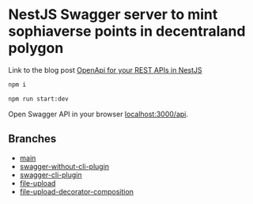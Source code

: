 # NestJS Swagger server to mint sophiaverse points  in decentraland polygon

Link to the blog post [OpenApi for your REST APIs in NestJS ](https://notiz.dev/blog/openapi-in-nestjs)

```bash
npm i

npm run start:dev
```

Open Swagger API in your browser [localhost:3000/api](http://localhost:3000/api).

## Branches

- [main](https://github.com/notiz-dev/nestjs-swagger)
- [swagger-without-cli-plugin](https://github.com/notiz-dev/nestjs-swagger/tree/swagger-without-cli-plugin)
- [swagger-cli-plugin](https://github.com/notiz-dev/nestjs-swagger/tree/swagger-cli-plugin)
- [file-upload](https://github.com/notiz-dev/nestjs-swagger/tree/file-upload)
- [file-upload-decorator-composition](https://github.com/notiz-dev/nestjs-swagger/tree/file-upload-decorator-composition)